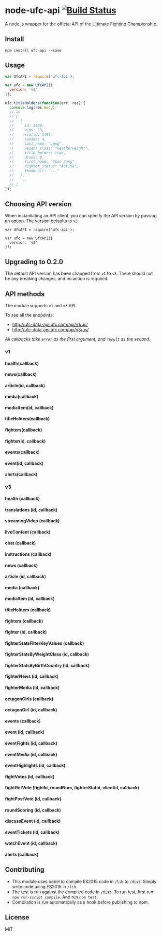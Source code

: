 # node-ufc-api [![Build Status](https://travis-ci.org/sungwoncho/node-ufc-api.svg?branch=master)](https://travis-ci.org/sungwoncho/node-ufc-api)

A node.js wrapper for the official API of the Ultimate Fighting Championship.

## Install

    npm install ufc-api --save

## Usage

```js
var UfcAPI = require('ufc-api');

var ufc = new UfcAPI({
  version: 'v3'
});

ufc.titleHolders(function(err, res) {
  console.log(res.body);
  // =>
  // [
  //   {
  //     id: 1160,
  //     wins: 13,
  //     statid: 1494,
  //     losses: 4,
  //     last_name: "Jung",
  //     weight_class: "Featherweight",
  //     title_holder: true,
  //     draws: 0,
  //     first_name: "Chan Sung",
  //     fighter_status: "Active",
  //     thumbnail: "..."
  //   },
  //   ...
  // ]
});
```

## Choosing API version

When instantiating an API client, you can specify the API version by passing
an option. The version defaults to `v3`.

```
var UfcAPI = require('ufc-api');

var ufc = new UfcAPI({
  version: 'v3'
});
```

## Upgrading to 0.2.0

The default API version has been changed from `v1` to `v3`. There should not
be any breaking changes, and no action is required.

## API methods

The module supports `v1` and `v3` API.

To see all the endpoints:

* http://ufc-data-api.ufc.com/api/v1/us/
* http://ufc-data-api.ufc.com/api/v3/us/

*All callbacks take `error` as the first argument, and `result` as the second.*

### v1

#### health(callback)
#### news(callback)
#### article(id, callback)
#### media(callback)
#### mediaItem(id, callback)
#### titleHolders(callback)
#### fighters(callback)
#### fighter(id, callback)
#### events(callback)
#### event(id, callback)
#### alerts(callback)


### v3

#### health (callback)
#### translations (id, callback)
#### streamingVideo (callback)
#### liveContent (callback)
#### chat (callback)
#### instructions (callback)
#### news (callback)
#### article (id, callback)
#### media (callback)
#### mediaItem (id, callback)
#### titleHolders (callback)
#### fighters (callback)
#### fighter (id, callback)
#### fighterStatsFilterKeyValues (callback)
#### fighterStatsByWeightClass (id, callback)
#### fighterStatsByBirthCountry (id, callback)
#### fighterNews (id, callback)
#### fighterMedia (id, callback)
#### octagonGirls (callback)
#### octagonGirl (id, callback)
#### events (callback)
#### event (id, callback)
#### eventFights (id, callback)
#### eventMedia (id, callback)
#### eventHighlights (id, callback)
#### fightVotes (id, callback)
#### fightGetVote (fightId, roundNum, fighterStatId, clientId, callback)
#### fightPostVote (id, callback)
#### roundScoring (id, callback)
#### discussEvent (id, callback)
#### eventTickets (id, callback)
#### watchEvent (id, callback)
#### alerts (callback)


## Contributing

* This module uses babel to compile ES2015 code in `/lib` to `/dist`. Simply
write code using ES2015 in `/lib`.
* The test is run against the compiled code in `/dist`. To run test, first run
`npm run-script compile`. And run `npm test`.
* Compilation is run automatically as a hook before publishing to npm.

## License

MIT
